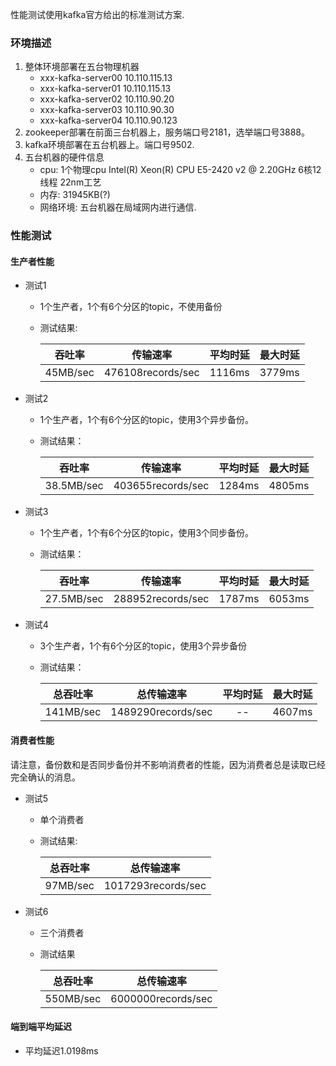 性能测试使用kafka官方给出的标准测试方案.  
### 环境描述
1. 整体环境部署在五台物理机器
    + xxx-kafka-server00 10.110.115.13
    + xxx-kafka-server01 10.110.115.13
    + xxx-kafka-server02 10.110.90.20
    + xxx-kafka-server03 10.110.90.30
    + xxx-kafka-server04 10.110.90.123
2. zookeeper部署在前面三台机器上，服务端口号2181，选举端口号3888。
3. kafka环境部署在五台机器上。端口号9502.
4. 五台机器的硬件信息
    + cpu: 1个物理cpu Intel(R) Xeon(R) CPU E5-2420 v2 @ 2.20GHz 6核12线程 22nm工艺
    + 内存: 31945KB(?)
    + 网络环境: 五台机器在局域网内进行通信.
### 性能测试
#### 生产者性能
+ 测试1
    - 1个生产者，1个有6个分区的topic，不使用备份
    - 测试结果:
    
        |  吞吐率  |  传输速率 | 平均时延  |最大时延|
        | :--------:| :--------:| :--: |:---:|
        | 45MB/sec  | 476108records/sec | 1116ms |3779ms|

+ 测试2
    - 1个生产者，1个有6个分区的topic，使用3个异步备份。
    - 测试结果：
    
        |  吞吐率  |  传输速率 | 平均时延  |最大时延|
        | :--------:| :--------:| :--: |:---:|
        | 38.5MB/sec  | 403655records/sec | 1284ms |4805ms|

+ 测试3
    - 1个生产者，1个有6个分区的topic，使用3个同步备份。
    - 测试结果：
    
        |  吞吐率  |  传输速率 | 平均时延  |最大时延|
        | :--------:| :--------:| :--: |:---:|
        | 27.5MB/sec  | 288952records/sec | 1787ms |6053ms|
    
+ 测试4
    - 3个生产者，1个有6个分区的topic，使用3个异步备份
    - 测试结果：
    
        |  总吞吐率  |  总传输速率 | 平均时延  |最大时延|
        | :--------:| :--------:| :--: |:---:|
        | 141MB/sec  | 1489290records/sec | -- |4607ms|

#### 消费者性能
请注意，备份数和是否同步备份并不影响消费者的性能，因为消费者总是读取已经完全确认的消息。

+ 测试5
    - 单个消费者
    - 测试结果:
    
        | 总吞吐率  |  总传输速率 | 
        | :--------:| :--------:|
        | 97MB/sec  | 1017293records/sec |

+ 测试6
    - 三个消费者
    - 测试结果

        | 总吞吐率  |  总传输速率 | 
        | :--------:| :--------:|
        | 550MB/sec  | 6000000records/sec |

#### 端到端平均延迟
+ 平均延迟1.0198ms
